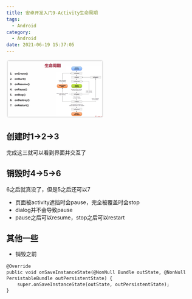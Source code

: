 ```yaml
---
title: 安卓开发入门9-Activity生命周期
tags:
  - Android
category:
  - Android
date: 2021-06-19 15:37:05
---
```


<!-- more -->

<img src="https://raw.githubusercontent.com/C1EYE/figureBed/main/img/20210619153911.png" alt="image-20210619153911443" style="zoom: 25%;" />

## 创建时1->2->3

完成这三就可以看到界面并交互了

## 销毁时4->5->6

6之后就真没了，但是5之后还可以7

- 页面被activity遮挡时会pause，完全被覆盖时会stop
- dialog并不会导致pause
- pause之后可以resume，stop之后可以restart

## 其他一些

- 销毁之前

```
@Override
public void onSaveInstanceState(@NonNull Bundle outState, @NonNull PersistableBundle outPersistentState) {
    super.onSaveInstanceState(outState, outPersistentState);
}
```